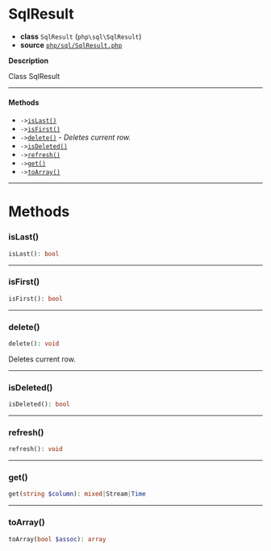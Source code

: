 # SqlResult

- **class** `SqlResult` (`php\sql\SqlResult`)
- **source** [`php/sql/SqlResult.php`](./src/main/resources/JPHP-INF/sdk/php/sql/SqlResult.php)

**Description**

Class SqlResult

---

#### Methods

- `->`[`isLast()`](#method-islast)
- `->`[`isFirst()`](#method-isfirst)
- `->`[`delete()`](#method-delete) - _Deletes current row._
- `->`[`isDeleted()`](#method-isdeleted)
- `->`[`refresh()`](#method-refresh)
- `->`[`get()`](#method-get)
- `->`[`toArray()`](#method-toarray)

---
# Methods

<a name="method-islast"></a>

### isLast()
```php
isLast(): bool
```

---

<a name="method-isfirst"></a>

### isFirst()
```php
isFirst(): bool
```

---

<a name="method-delete"></a>

### delete()
```php
delete(): void
```
Deletes current row.

---

<a name="method-isdeleted"></a>

### isDeleted()
```php
isDeleted(): bool
```

---

<a name="method-refresh"></a>

### refresh()
```php
refresh(): void
```

---

<a name="method-get"></a>

### get()
```php
get(string $column): mixed|Stream|Time
```

---

<a name="method-toarray"></a>

### toArray()
```php
toArray(bool $assoc): array
```